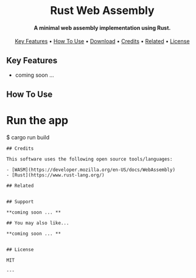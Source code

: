 
<h1 align="center">
  Rust Web Assembly
  <br>
</h1>

<h4 align="center">A minimal web assembly implementation using Rust.</h4>

<p align="center">
  <a href="#key-features">Key Features</a> •
  <a href="#how-to-use">How To Use</a> •
  <a href="#download">Download</a> •
  <a href="#credits">Credits</a> •
  <a href="#related">Related</a> •
  <a href="#license">License</a>
</p>


## Key Features

* coming soon ... 
  
## How To Use


# Run the app
$ cargo run build
```
## Credits

This software uses the following open source tools/languages:

- [WASM](https://developer.mozilla.org/en-US/docs/WebAssembly)
- [Rust](https://www.rust-lang.org/)

## Related


## Support

**coming soon ... **

## You may also like...

**coming soon ... **


## License

MIT

---
